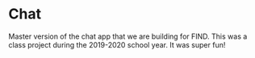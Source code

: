 # Chat
Master version of the chat app that we are building for FIND.
This was a class project during the 2019-2020 school year.
It was super fun!
